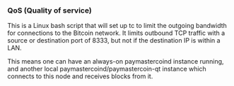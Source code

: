 ### QoS (Quality of service) ###

This is a Linux bash script that will set up tc to limit the outgoing bandwidth for connections to the Bitcoin network. It limits outbound TCP traffic with a source or destination port of 8333, but not if the destination IP is within a LAN.

This means one can have an always-on paymastercoind instance running, and another local paymastercoind/paymastercoin-qt instance which connects to this node and receives blocks from it.
